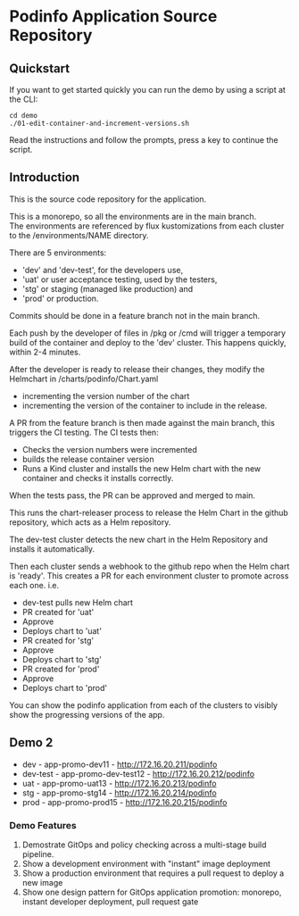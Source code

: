 
# Podinfo Application Source Repository

## Quickstart

If you want to get started quickly you can run the demo by using a script at the CLI:
```
cd demo
./01-edit-container-and-increment-versions.sh
```
Read the instructions and follow the prompts, press a key to continue the script.

## Introduction

This is the source code repository for the application. 

This is a monorepo, so all the environments are in the main branch.  
The environments are referenced by flux kustomizations from each cluster to the /environments/NAME directory.

There are 5 environments:
- 'dev' and 'dev-test', for the developers use,
- 'uat' or user acceptance testing, used by the testers,
- 'stg' or staging (managed like production) and
- 'prod' or production.

Commits should be done in a feature branch not in the main branch.

Each push by the developer of files in /pkg or /cmd will trigger a temporary build of the container and deploy to the 'dev' cluster.
This happens quickly, within 2-4 minutes.

After the developer is ready to release their changes, they modify the Helmchart in /charts/podinfo/Chart.yaml
- incrementing the version number of the chart
- incrementing the version of the container to include in the release.

A PR from the feature branch is then made against the main branch, this triggers the CI testing.
The CI tests then:
- Checks the version numbers were incremented
- builds the release container version
- Runs a Kind cluster and installs the new Helm chart with the new container and checks it installs correctly.

When the tests pass, the PR can be approved and merged to main.

This runs the chart-releaser process to release the Helm Chart in the github repository, which acts as a Helm repository.

The dev-test cluster detects the new chart in the Helm Repository and installs it automatically.

Then each cluster sends a webhook to the github repo when the Helm chart is 'ready'.
This creates a PR for each environment cluster to promote across each one.
i.e.

- dev-test pulls new Helm chart 
- PR created for 'uat' 
- Approve 
- Deploys chart to 'uat'
- PR created for 'stg' 
- Approve 
- Deploys chart to 'stg' 
- PR created for 'prod' 
- Approve 
- Deploys chart to 'prod' 


You can show the podinfo application from each of the clusters to visibly show the progressing versions of the app.

## Demo 2
- dev - app-promo-dev11           - http://172.16.20.211/podinfo
- dev-test - app-promo-dev-test12 - http://172.16.20.212/podinfo
- uat - app-promo-uat13           - http://172.16.20.213/podinfo
- stg - app-promo-stg14           - http://172.16.20.214/podinfo
- prod - app-promo-prod15         - http://172.16.20.215/podinfo


### Demo Features
1. Demostrate GitOps and policy checking across a multi-stage build pipeline.
2. Show a development environment with "instant" image deployment
3. Show a production environment that requires a pull request to deploy a new image
4. Show one design pattern for GitOps application promotion: monorepo, instant developer deployment, pull request gate


